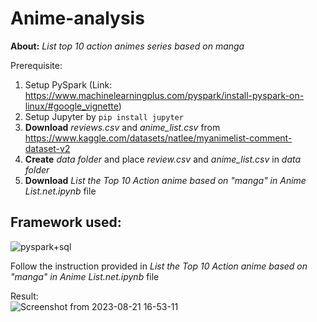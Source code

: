 # Anime-analysis

<b>About:</b> <i>List top 10 action animes series based on manga</i>

Prerequisite:
1) Setup PySpark (Link: https://www.machinelearningplus.com/pyspark/install-pyspark-on-linux/#google_vignette)
2) Setup Jupyter by ```pip install jupyter```
3) <b>Download</b> <i>reviews.csv</i> and <i>anime_list.csv</i> from  https://www.kaggle.com/datasets/natlee/myanimelist-comment-dataset-v2
4) <b>Create</b> <i>data folder</i> and place <i>review.csv</i> and <i>anime_list.csv</i> in <i>data folder</i>
5) <b>Download</b> <i>List the Top 10 Action anime based on "manga" in Anime List.net.ipynb</i> file


## Framework used:<br>
![pyspark+sql](https://github.com/gavincanete/anime-analysis/assets/33832344/17ac2e97-a5df-4d9d-a94a-5679b46f6d07)

Follow the instruction provided in <i>List the Top 10 Action anime based on "manga" in Anime List.net.ipynb</i> file <br>

Result: <br>
![Screenshot from 2023-08-21 16-53-11](https://github.com/gavincanete/anime-analysis/assets/33832344/f2368af2-14dc-4569-b210-24e8ac63f922)


